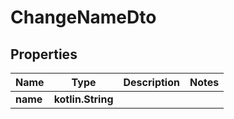 
# ChangeNameDto

## Properties
| Name | Type | Description | Notes |
| ------------ | ------------- | ------------- | ------------- |
| **name** | **kotlin.String** |  |  |




